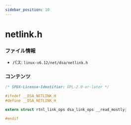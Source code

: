 ```yaml
---
sidebar_position: 10
---
```

# netlink.h

### ファイル情報

- パス: `linux-v6.12/net/dsa/netlink.h`

### コンテンツ

```h
/* SPDX-License-Identifier: GPL-2.0-or-later */

#ifndef __DSA_NETLINK_H
#define __DSA_NETLINK_H

extern struct rtnl_link_ops dsa_link_ops __read_mostly;

#endif

```

